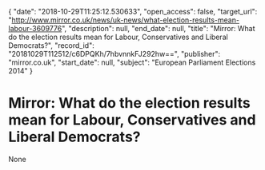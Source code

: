 {
  "date": "2018-10-29T11:25:12.530633", 
  "open_access": false, 
  "target_url": "http://www.mirror.co.uk/news/uk-news/what-election-results-mean-labour-3609776", 
  "description": null, 
  "end_date": null, 
  "title": "Mirror: What do the election results mean for Labour, Conservatives and Liberal Democrats?", 
  "record_id": "20181029T112512/c6DPQKh/7hbvnnkFJ292hw==", 
  "publisher": "mirror.co.uk", 
  "start_date": null, 
  "subject": "European Parliament Elections 2014"
}

# Mirror: What do the election results mean for Labour, Conservatives and Liberal Democrats?

None